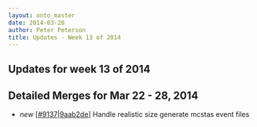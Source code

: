 ```yaml
---
layout: onto_master
date: 2014-03-28
author: Peter Peterson
title: Updates - Week 13 of 2014
---
```

Updates for week 13 of 2014
---------------------------

Detailed Merges for Mar 22 - 28, 2014
-------------------------------------
* *new* \[[#9137](http://trac.mantidproject.org/mantid/ticket/9137)|[9aab2de](https://github.com/mantidproject/mantid/commit/9aab2dee4bf1e004e46d3f2ea6581b5d10dd1e7d)\] Handle realistic size generate mcstas event files
